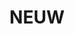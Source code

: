 ---
layout: women
meta: Demin Collared See-Thru Tank
avail: In-Stock
details: Lace
material: 100% Polyster
size: Fits Small & Medium
measure: L 24" W 19"
feature: A white flowy button up tank blouse, with a jean textured collar.  
cost: $26.00
title: NEUW
image: tank-5.jpg
category: tanks
---